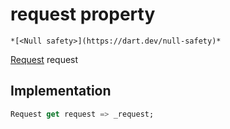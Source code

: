 


# request property




    *[<Null safety>](https://dart.dev/null-safety)*




[Request](https://yonomi.co/yonomi-sdk/Request-class.html) request
  







## Implementation

```dart
Request get request => _request;
```








